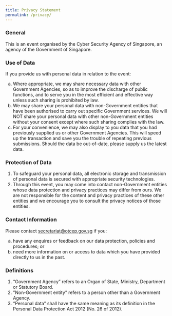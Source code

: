 ```yaml
---
title: Privacy Statement
permalink: /privacy/
---
```

### General
<p>This is an event organised by the Cyber Security Agency of Singapore, an agency of the Government of Singapore.</p>

### Use of Data
<p>If you provide us with personal data in relation to the event:</p>
<ol>
<li type="a">Where appropriate, we may share necessary data with other Government Agencies, so as to improve the discharge of public functions, and to serve you in the most efficient and effective way unless such sharing is prohibited by law.</li>
<li type="a"> We may share your personal data with non-Government entities that have been authorised to carry out specific Government services. We will NOT share your personal data with other non-Government entities without your consent except where such sharing complies with the law.
<li type="a">For your convenience, we may also display to you data that you had previously supplied us or other Government Agencies. This will speed up the transaction and save you the trouble of repeating previous submissions. Should the data be out-of-date, please supply us the latest data.<br>
</ol>

### Protection of Data
1. To safeguard your personal data, all electronic storage and transmission of personal data is secured with appropriate security technologies.<br>
2. Through this event, you may come into contact non-Government entities whose data protection and privacy practices may differ from ours. We are not responsible for the content and privacy practices of these other entities and we encourage you to consult the privacy notices of those entities.<br>

### Contact Information
Please contact secretariat@otcep.gov.sg if you:
<ol>
<li type="a">have any enquires or feedback on our data protection, policies and procedures; or<br>
<li type="a">need more information on or access to data which you have provided directly to us in the past.
</ol>

### Definitions
1. “Government Agency” refers to an Organ of State, Ministry, Department or Statutory Board.<br>
2. ”Non-Government entity” refers to a person other than a Government Agency.<br>
3. “Personal data” shall have the same meaning as its definition in the Personal Data Protection Act 2012 (No. 26 of 2012).